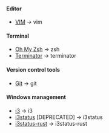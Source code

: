 #### Editor

- [VIM](https://github.com/vim/vim) -> vim

#### Terminal

- [Oh My Zsh](https://ohmyz.sh) -> zsh
- [Terminator](https://terminator-gtk3.readthedocs.io/en/latest) -> terminator

#### Version control tools

- [Git](https://github.com/git/git) -> git

#### Windows management

- [i3](https://i3wm.org/docs/userguide.html) -> i3
- [i3status](https://i3wm.org/docs/i3status.html) [DEPRECATED] -> i3status
- [i3status-rust](https://github.com/greshake/i3status-rust) -> i3status-rust
